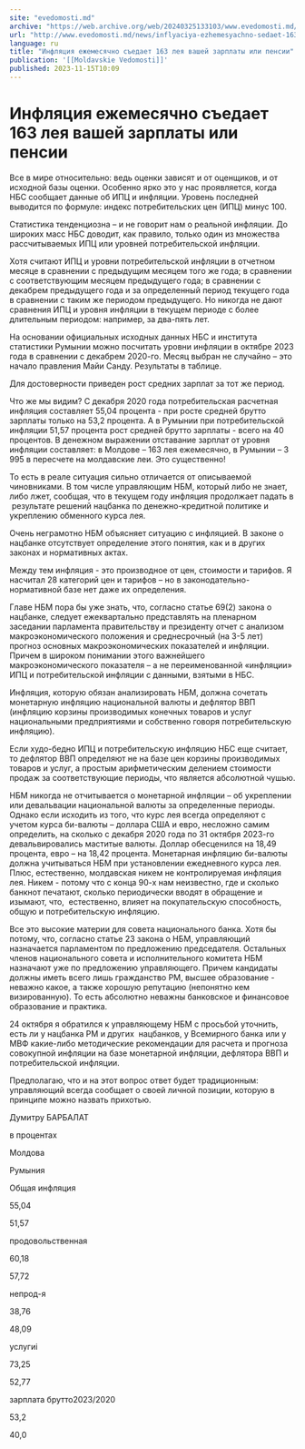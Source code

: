```yaml
---
site: "evedomosti.md"
archive: "https://web.archive.org/web/20240325133103/www.evedomosti.md/news/inflyaciya-ezhemesyachno-sedaet-163-leya-vashej-zarplaty-ili"
url: "http://www.evedomosti.md/news/inflyaciya-ezhemesyachno-sedaet-163-leya-vashej-zarplaty-ili"
language: ru
title: "Инфляция ежемесячно съедает 163 лея вашей зарплаты или пенсии"
publication: '[[Moldavskie Vedomosti]]'
published: 2023-11-15T10:09
---
```


# Инфляция ежемесячно съедает 163 лея вашей зарплаты или пенсии

Все в мире относительно: ведь оценки зависят и от оценщиков, и от исходной базы оценки. Особенно ярко это у нас проявляется, когда НБС сообщает данные об ИПЦ и инфляции. Уровень последней выводится по формуле: индекс потребительских цен (ИПЦ) минус 100.

Статистика тенденциозна – и не говорит нам о реальной инфляции. До широких масс НБС доводит, как правило, только один из множества рассчитываемых ИПЦ или уровней потребительской инфляции.

Хотя считают ИПЦ и уровни потребительской инфляции в отчетном месяце в сравнении с предыдущим месяцем того же года; в сравнении с соответствующим месяцем предыдущего года; в сравнении с декабрем предыдущего года и за определенный период текущего года в сравнении с таким же периодом предыдущего. Но никогда не дают сравнения ИПЦ и уровня инфляции в текущем периоде с более длительным периодом: например, за два-пять лет.

На основании официальных исходных данных НБС и института статистики Румынии можно посчитать уровни инфляции в октябре 2023 года в сравнении с декабрем 2020-го. Месяц выбран не случайно – это начало правления Майи Санду. Результаты в таблице.

Для достоверности приведен рост средних зарплат за тот же период.

Что же мы видим? С декабря 2020 года потребительская расчетная инфляция составляет 55,04 процента - при росте средней брутто зарплаты только на 53,2 процента. А в Румынии при потребительской инфляции 51,57 процента рост средней брутто зарплаты - всего на 40 процентов. В денежном выражении отставание зарплат от уровня инфляции составляет: в Молдове – 163 лея ежемесячно, в Румынии – 3 995 в пересчете на молдавские леи. Это существенно!

То есть в реале ситуация сильно отличается от описываемой чиновниками. В том числе управляющим НБМ, который либо не знает, либо лжет, сообщая, что в текущем году инфляция продолжает падать в  результате решений нацбанка по денежно-кредитной политике и укреплению обменного курса лея.

Очень неграмотно НБМ объясняет ситуацию с инфляцией. В законе о нацбанке отсутствует определение этого понятия, как и в других законах и нормативных актах.

Между тем инфляция - это производное от цен, стоимости и тарифов. Я насчитал 28 категорий цен и тарифов – но в законодательно-нормативной базе нет даже их определения.

Главе НБМ пора бы уже знать, что, согласно статье 69(2) закона о нацбанке, следует ежеквартально представлять на пленарном заседании парламента правительству и президенту отчет с анализом макроэкономического положения и среднесрочный (на 3-5 лет) прогноз основных макроэкономических показателей и инфляции. Причем в широком понимании этого важнейшего макроэкономического показателя – а не переименованной «инфляции» ИПЦ и потребительской инфляции с данными, взятыми в НБС.

Инфляция, которую обязан анализировать НБМ, должна сочетать монетарную инфляцию национальной валюты и дефлятор ВВП (инфляцию корзины производимых конечных товаров и услуг национальными предприятиями и собственно говоря потребительскую инфляцию).

Если худо-бедно ИПЦ и потребительскую инфляцию НБС еще считает, то дефлятор ВВП определяют не на базе цен корзины производимых товаров и услуг, а простым арифметическим делением стоимости продаж за соответствующие периоды, что является абсолютной чушью.

НБМ никогда не отчитывается о монетарной инфляции – об укреплении или девальвации национальной валюты за определенные периоды. Однако если исходить из того, что курс лея всегда определяют с учетом курса би-валюты – доллара США и евро, несложно самим определить, на сколько с декабря 2020 года по 31 октября 2023-го девальвировались маститые валюты. Доллар обесценился на 18,49 процента, евро – на 18,42 процента. Монетарная инфляцию би-валюты должна учитываться НБМ при установлении ежедневного курса лея. Плюс, естественно, молдавская никем не контролируемая инфляция лея. Никем - потому что с конца 90-х нам неизвестно, где и сколько банкнот печатают, сколько периодически вводят в обращение и изымают, что,  естественно, влияет на покупательскую способность, общую и потребительскую инфляцию.

Все это высокие материи для совета национального банка. Хотя бы потому, что, согласно статье 23 закона о НБМ, управляющий назначается парламентом по предложению председателя. Остальных членов национального совета и исполнительного комитета НБМ назначают уже по предложению управляющего. Причем кандидаты должны иметь всего лишь гражданство РМ, высшее образование - неважно какое, а также хорошую репутацию (непонятно кем визированную). То есть абсолютно неважны банковское и финансовое образование и практика.

24 октября я обратился к управляющему НБМ с просьбой уточнить, есть ли у нацбанка РМ и других  нацбанков, у Всемирного банка или у МВФ какие-либо методические рекомендации для расчета и прогноза совокупной инфляции на базе монетарной инфляции, дефлятора ВВП и потребительской инфляции.

Предполагаю, что и на этот вопрос ответ будет традиционным: управляющий всегда сообщает о своей личной позиции, которую в принципе можно назвать прихотью.

Думитру БАРБАЛАТ

в процентах

Moлдова

Румыния

Общая инфляция

55,04

51,57

продовольственная

60,18

57,72

непрод-я

38,76

48,09

услугиi

73,25

52,77

зарплата брутто2023/2020

53,2

40,0